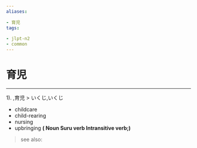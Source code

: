 ```yaml
---
aliases:
    
- 育児
tags:
    
- jlpt-n2
- common
---
```


# 育児
---
1).
,育児 > いくじ,いくじ

- childcare
- child-rearing
- nursing
- upbringing
**( Noun Suru verb Intransitive verb;)**
> see also: 
            